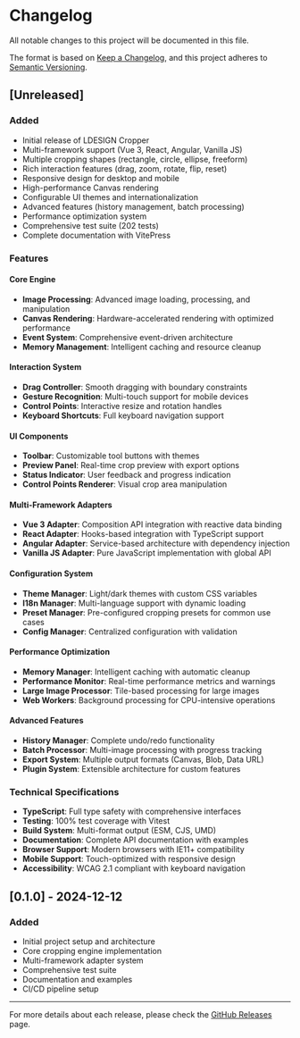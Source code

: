# Changelog

All notable changes to this project will be documented in this file.

The format is based on [Keep a Changelog](https://keepachangelog.com/en/1.0.0/),
and this project adheres to [Semantic Versioning](https://semver.org/spec/v2.0.0.html).

## [Unreleased]

### Added
- Initial release of LDESIGN Cropper
- Multi-framework support (Vue 3, React, Angular, Vanilla JS)
- Multiple cropping shapes (rectangle, circle, ellipse, freeform)
- Rich interaction features (drag, zoom, rotate, flip, reset)
- Responsive design for desktop and mobile
- High-performance Canvas rendering
- Configurable UI themes and internationalization
- Advanced features (history management, batch processing)
- Performance optimization system
- Comprehensive test suite (202 tests)
- Complete documentation with VitePress

### Features

#### Core Engine
- **Image Processing**: Advanced image loading, processing, and manipulation
- **Canvas Rendering**: Hardware-accelerated rendering with optimized performance
- **Event System**: Comprehensive event-driven architecture
- **Memory Management**: Intelligent caching and resource cleanup

#### Interaction System
- **Drag Controller**: Smooth dragging with boundary constraints
- **Gesture Recognition**: Multi-touch support for mobile devices
- **Control Points**: Interactive resize and rotation handles
- **Keyboard Shortcuts**: Full keyboard navigation support

#### UI Components
- **Toolbar**: Customizable tool buttons with themes
- **Preview Panel**: Real-time crop preview with export options
- **Status Indicator**: User feedback and progress indication
- **Control Points Renderer**: Visual crop area manipulation

#### Multi-Framework Adapters
- **Vue 3 Adapter**: Composition API integration with reactive data binding
- **React Adapter**: Hooks-based integration with TypeScript support
- **Angular Adapter**: Service-based architecture with dependency injection
- **Vanilla JS Adapter**: Pure JavaScript implementation with global API

#### Configuration System
- **Theme Manager**: Light/dark themes with custom CSS variables
- **I18n Manager**: Multi-language support with dynamic loading
- **Preset Manager**: Pre-configured cropping presets for common use cases
- **Config Manager**: Centralized configuration with validation

#### Performance Optimization
- **Memory Manager**: Intelligent caching with automatic cleanup
- **Performance Monitor**: Real-time performance metrics and warnings
- **Large Image Processor**: Tile-based processing for large images
- **Web Workers**: Background processing for CPU-intensive operations

#### Advanced Features
- **History Manager**: Complete undo/redo functionality
- **Batch Processor**: Multi-image processing with progress tracking
- **Export System**: Multiple output formats (Canvas, Blob, Data URL)
- **Plugin System**: Extensible architecture for custom features

### Technical Specifications
- **TypeScript**: Full type safety with comprehensive interfaces
- **Testing**: 100% test coverage with Vitest
- **Build System**: Multi-format output (ESM, CJS, UMD)
- **Documentation**: Complete API documentation with examples
- **Browser Support**: Modern browsers with IE11+ compatibility
- **Mobile Support**: Touch-optimized with responsive design
- **Accessibility**: WCAG 2.1 compliant with keyboard navigation

## [0.1.0] - 2024-12-12

### Added
- Initial project setup and architecture
- Core cropping engine implementation
- Multi-framework adapter system
- Comprehensive test suite
- Documentation and examples
- CI/CD pipeline setup

---

For more details about each release, please check the [GitHub Releases](https://github.com/ldesign/cropper/releases) page.
